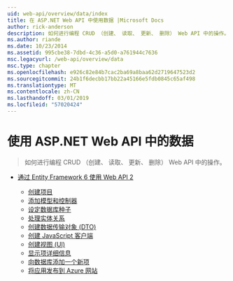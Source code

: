 ```yaml
---
uid: web-api/overview/data/index
title: 在 ASP.NET Web API 中使用数据 |Microsoft Docs
author: rick-anderson
description: 如何进行编程 CRUD （创建、 读取、 更新、 删除） Web API 中的操作。
ms.author: riande
ms.date: 10/23/2014
ms.assetid: 995cbe38-7dbd-4c36-a5d0-a761944c7636
msc.legacyurl: /web-api/overview/data
msc.type: chapter
ms.openlocfilehash: e926c82e84b7cac2ba69a8baa62d2719647523d2
ms.sourcegitcommit: 24b1f6decbb17bb22a45166e5fdb0845c65af498
ms.translationtype: MT
ms.contentlocale: zh-CN
ms.lasthandoff: 03/01/2019
ms.locfileid: "57020424"
---
```

<a name="working-with-data-in-aspnet-web-api"></a>使用 ASP.NET Web API 中的数据
====================
> 如何进行编程 CRUD （创建、 读取、 更新、 删除） Web API 中的操作。


- [通过 Entity Framework 6 使用 Web API 2](using-web-api-with-entity-framework/index.md)

    - [创建项目](using-web-api-with-entity-framework/part-1.md)
    - [添加模型和控制器](using-web-api-with-entity-framework/part-2.md)
    - [设定数据库种子](using-web-api-with-entity-framework/part-3.md)
    - [处理实体关系](using-web-api-with-entity-framework/part-4.md)
    - [创建数据传输对象 (DTO)](using-web-api-with-entity-framework/part-5.md)
    - [创建 JavaScript 客户端](using-web-api-with-entity-framework/part-6.md)
    - [创建视图 (UI)](using-web-api-with-entity-framework/part-7.md)
    - [显示项详细信息](using-web-api-with-entity-framework/part-8.md)
    - [向数据库添加一个新项](using-web-api-with-entity-framework/part-9.md)
    - [将应用发布到 Azure 网站](using-web-api-with-entity-framework/part-10.md)
